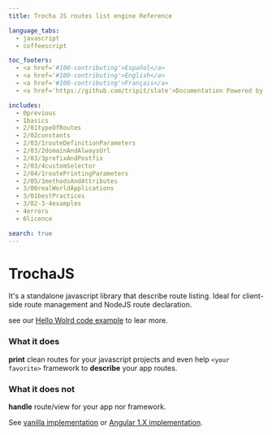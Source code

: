 ```yaml
---
title: Trocha JS routes list engine Reference

language_tabs:
  - javascript
  - coffeescript

toc_footers:
  - <a href='#100-contributing'>Español</a>
  - <a href='#100-contributing'>English</a>
  - <a href='#100-contributing'>Français</a>
  - <a href='https://github.com/tripit/slate'>Documentation Powered by Slate</a>

includes:
  - 0previous
  - 1basics
  - 2/01typeOfRoutes
  - 2/02constants
  - 2/03/1routeDefinitionParameters
  - 2/03/2domainAndAlwaysUrl
  - 2/03/3prefixAndPostfix
  - 2/03/4customSelector
  - 2/04/1routePrintingParameters
  - 2/05/1methodsAndAttributes
  - 3/00realWorldApplications
  - 3/01bestPractices
  - 3/02-3-4examples
  - 4errors
  - 6licence

search: true
---
```


# TrochaJS
It's a standalone javascript library that describe route listing.
Ideal for client-side route management and NodeJS route declaration.

see our [Hello Wolrd code example](#101-intro-to-trocha-js) to lear more.

### What it does
**print** clean routes for your javascript projects and even help `<your favorite>` framework to **describe** your app routes.

### What it does not
**handle** route/view for your app nor framework.

See [vanilla implementation](#302-vanilla) or [Angular 1.X implementation](#304-angular-1-x).
